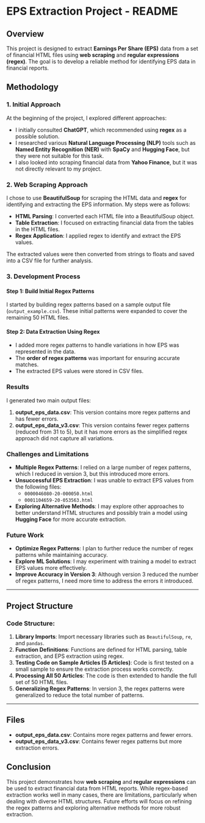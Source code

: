# EPS Extraction Project - README

## Overview

This project is designed to extract **Earnings Per Share (EPS)** data from a set of financial HTML files using **web scraping** and **regular expressions (regex)**. The goal is to develop a reliable method for identifying EPS data in financial reports.

## Methodology

### 1. Initial Approach

At the beginning of the project, I explored different approaches:
- I initially consulted **ChatGPT**, which recommended using **regex** as a possible solution.
- I researched various **Natural Language Processing (NLP)** tools such as **Named Entity Recognition (NER)** with **SpaCy** and **Hugging Face**, but they were not suitable for this task.
- I also looked into scraping financial data from **Yahoo Finance**, but it was not directly relevant to my project.

### 2. Web Scraping Approach

I chose to use **BeautifulSoup** for scraping the HTML data and **regex** for identifying and extracting the EPS information. My steps were as follows:
- **HTML Parsing**: I converted each HTML file into a BeautifulSoup object.
- **Table Extraction**: I focused on extracting financial data from the tables in the HTML files.
- **Regex Application**: I applied regex to identify and extract the EPS values.

The extracted values were then converted from strings to floats and saved into a CSV file for further analysis.

### 3. Development Process

#### Step 1: Build Initial Regex Patterns
I started by building regex patterns based on a sample output file (`output_example.csv`). These initial patterns were expanded to cover the remaining 50 HTML files.

#### Step 2: Data Extraction Using Regex
- I added more regex patterns to handle variations in how EPS was represented in the data.
- The **order of regex patterns** was important for ensuring accurate matches.
- The extracted EPS values were stored in CSV files.

### Results

I generated two main output files:
1. **output_eps_data.csv**: This version contains more regex patterns and has fewer errors.
2. **output_eps_data_v3.csv**: This version contains fewer regex patterns (reduced from 31 to 5), but it has more errors as the simplified regex approach did not capture all variations.

### Challenges and Limitations

- **Multiple Regex Patterns**: I relied on a large number of regex patterns, which I reduced in version 3, but this introduced more errors.
- **Unsuccessful EPS Extraction**: I was unable to extract EPS values from the following files:
   - `0000046080-20-000050.html`
   - `0001104659-20-053563.html`
- **Exploring Alternative Methods**: I may explore other approaches to better understand HTML structures and possibly train a model using **Hugging Face** for more accurate extraction.

### Future Work

- **Optimize Regex Patterns**: I plan to further reduce the number of regex patterns while maintaining accuracy.
- **Explore ML Solutions**: I may experiment with training a model to extract EPS values more effectively.
- **Improve Accuracy in Version 3**: Although version 3 reduced the number of regex patterns, I need more time to address the errors it introduced.

---

## Project Structure

### Code Structure:
1. **Library Imports**: Import necessary libraries such as `BeautifulSoup`, `re`, and `pandas`.
2. **Function Definitions**: Functions are defined for HTML parsing, table extraction, and EPS extraction using regex.
3. **Testing Code on Sample Articles (5 Articles)**: Code is first tested on a small sample to ensure the extraction process works correctly.
4. **Processing All 50 Articles**: The code is then extended to handle the full set of 50 HTML files.
5. **Generalizing Regex Patterns**: In version 3, the regex patterns were generalized to reduce the total number of patterns.

---

## Files

- **output_eps_data.csv**: Contains more regex patterns and fewer errors.
- **output_eps_data_v3.csv**: Contains fewer regex patterns but more extraction errors.


## Conclusion

This project demonstrates how **web scraping** and **regular expressions** can be used to extract financial data from HTML reports. While regex-based extraction works well in many cases, there are limitations, particularly when dealing with diverse HTML structures. Future efforts will focus on refining the regex patterns and exploring alternative methods for more robust extraction.
